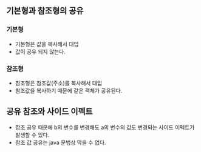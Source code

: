 ## 기본형과 참조형의 공유
### 기본형
- 기본형은 값을 복사해서 대입
- 값이 공유 되지 않는다.

### 참조형
- 참조형은 참조값(주소)를 복사해서 대입
- 참조값을 복사하기 때문에 같은 객체가 공유된다.

## 공유 참조와 사이드 이펙트
- 참조 공유 때문에 b의 변수를 변경해도 a의 변수의 값도 변경되는 사이드 이펙트가 발생할 수 있다.
- 참조 값 공유는 java 문법상 막을 수 없다.